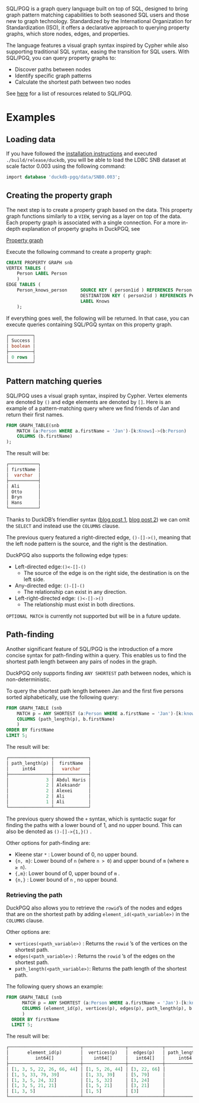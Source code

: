 SQL/PGQ is a graph query language built on top of SQL, designed to bring graph pattern matching capabilities to both seasoned SQL users and those new to graph technology. Standardized by the International Organization for Standardization (ISO), it offers a declarative approach to querying property graphs, which store nodes, edges, and properties.

The language features a visual graph syntax inspired by Cypher while also supporting traditional SQL syntax, easing the transition for SQL users. With SQL/PGQ, you can query property graphs to:
- Discover paths between nodes
- Identify specific graph patterns
- Calculate the shortest path between two nodes

See [here](https://github.com/szarnyasg/gql-sql-pgq-pointers) for a list of resources related to SQL/PGQ.

# Examples

## Loading data

If you have followed the [installation instructions](https://www.notion.so/Loading-DuckPGQ-29eda93a97b140e1861614cce1f5498c?pvs=21) and executed `./build/release/duckdb`, you will be able to load the LDBC SNB dataset at scale factor 0.003 using the following command:

```sql
import database 'duckdb-pgq/data/SNB0.003';
```

## Creating the property graph

The next step is to create a property graph based on the data. This property graph functions similarly to a `VIEW`, serving as a layer on top of the data. Each property graph is associated with a single connection. For a more in-depth explanation of property graphs in DuckPGQ, see 

[Property graph](https://www.notion.so/Property-graph-05c1dffe3f2547f0abfa3ea5a2b4eae1?pvs=21)

Execute the following command to create a property graph: 

```sql
CREATE PROPERTY GRAPH snb
VERTEX TABLES (
    Person LABEL Person
    )
EDGE TABLES (
    Person_knows_person     SOURCE KEY ( person1id ) REFERENCES Person ( id )
                            DESTINATION KEY ( person2id ) REFERENCES Person ( id )
                            LABEL Knows
    );
```

If everything goes well, the following will be returned. In that case, you can execute queries containing SQL/PGQ syntax on this property graph.

```sql
┌─────────┐
│ Success │
│ boolean │
├─────────┤
│ 0 rows  │
└─────────┘
```

## Pattern matching queries

SQL/PGQ uses a visual graph syntax, inspired by Cypher. Vertex elements are denoted by `()` and edge elements are denoted by `[]`. Here is an example of a pattern-matching query where we find friends of Jan and return their first names.

```sql
FROM GRAPH_TABLE(snb
	MATCH (a:Person WHERE a.firstName = 'Jan')-[k:Knows]->(b:Person)
	COLUMNS (b.firstName)
); 
```

The result will be: 

```sql
┌───────────┐
│ firstName │
│  varchar  │
├───────────┤
│ Ali       │
│ Otto      │
│ Bryn      │
│ Hans      │
└───────────┘
```

Thanks to DuckDB’s friendlier syntax ([blog post 1](https://duckdb.org/2022/05/04/friendlier-sql.html), [blog post 2](https://duckdb.org/2023/08/23/even-friendlier-sql.html)) we can omit the `SELECT` and instead use the `COLUMNS` clause. 

The previous query featured a right-directed edge, `()-[]->()`, meaning that the left node pattern is the source, and the right is the destination. 

DuckPGQ also supports the following edge types:

- Left-directed edge:`()<-[]-()`
    - The source of the edge is on the right side, the destination is on the left side.
- Any-directed edge: `()-[]-()`
    - The relationship can exist in any direction.
- Left-right-directed edge: `()<-[]->()`
    - The relationship must exist in both directions.

`OPTIONAL MATCH` is currently not supported but will be in a future update.

## Path-finding
Another significant feature of SQL/PGQ is the introduction of a more concise syntax for path-finding within a query. This enables us to find the shortest path length between any pairs of nodes in the graph.

DuckPGQ only supports finding `ANY SHORTEST` path between nodes, which is non-deterministic.

To query the shortest path length between Jan and the first five persons sorted alphabetically, use the following query:

```sql
FROM GRAPH_TABLE (snb
    MATCH p = ANY SHORTEST (a:Person WHERE a.firstName = 'Jan')-[k:knows]-> +(b:Person)
    COLUMNS (path_length(p), b.firstName)
    )
ORDER BY firstName
LIMIT 5;
```

The result will be: 

```sql
┌────────────────┬─────────────┐
│ path_length(p) │  firstName  │
│     int64      │   varchar   │
├────────────────┼─────────────┤
│              3 │ Abdul Haris │
│              2 │ Aleksandr   │
│              2 │ Alexei      │
│              2 │ Ali         │
│              1 │ Ali         │
└────────────────┴─────────────┘
```

The previous query showed the `+` syntax, which is syntactic sugar for finding the paths with a lower bound of 1, and no upper bound. This can also be denoted as `()-[]->{1,}()` .

Other options for path-finding are: 

- Kleene star `*` : Lower bound of 0, no upper bound.
- `{n, m}`: Lower bound of `n` (where `n > 0`) and upper bound of `m` (where `m ≥ n`).
- `{,m}`: Lower bound of 0, upper bound of `m` .
- `{n,}` : Lower bound of `n` , no upper bound.

### Retrieving the path

DuckPGQ also allows you to retrieve the `rowid`’s of the nodes and edges that are on the shortest path by adding `element_id(<path_variable>)` in the `COLUMNS` clause. 

Other options are: 

- `vertices(<path_variable>)` : Returns the `rowid` ’s of the vertices on the shortest path.
- `edges(<path_variable>)` : Returns the `rowid` ’s of the edges on the shortest path.
- `path_length(<path_variable>)`: Returns the path length of the shortest path.

The following query shows an example:

```sql
FROM GRAPH_TABLE (snb
      MATCH p = ANY SHORTEST (a:Person WHERE a.firstName = 'Jan')-[k:knows]-> +(b:Person)
      COLUMNS (element_id(p), vertices(p), edges(p), path_length(p), b.firstName)
      )
  ORDER BY firstName
  LIMIT 5;
```

The result will be: 

```sql
┌───────────────────────────┬────────────────┬─────────────┬────────────────┬─────────────┐
│       element_id(p)       │  vertices(p)   │  edges(p)   │ path_length(p) │  firstName  │
│          int64[]          │    int64[]     │   int64[]   │     int64      │   varchar   │
├───────────────────────────┼────────────────┼─────────────┼────────────────┼─────────────┤
│ [1, 3, 5, 22, 26, 66, 44] │ [1, 5, 26, 44] │ [3, 22, 66] │              3 │ Abdul Haris │
│ [1, 5, 33, 79, 39]        │ [1, 33, 39]    │ [5, 79]     │              2 │ Aleksandr   │
│ [1, 3, 5, 24, 32]         │ [1, 5, 32]     │ [3, 24]     │              2 │ Alexei      │
│ [1, 3, 5, 21, 21]         │ [1, 5, 21]     │ [3, 21]     │              2 │ Ali         │
│ [1, 3, 5]                 │ [1, 5]         │ [3]         │              1 │ Ali         │
└───────────────────────────┴────────────────┴─────────────┴────────────────┴─────────────┘
```